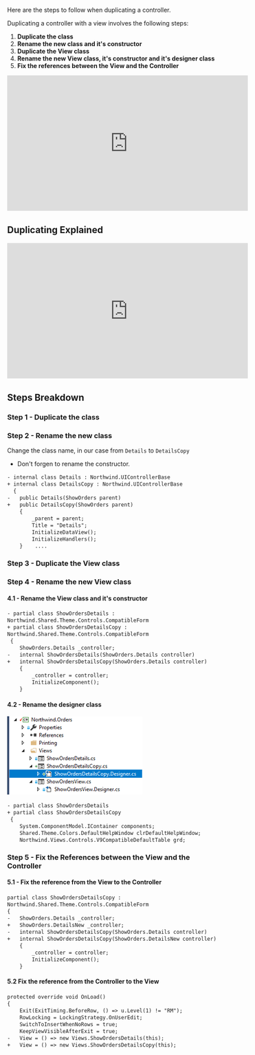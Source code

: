 ﻿Here are the steps to follow when duplicating a controller.

Duplicating a controller with a view involves the following steps:
1. **Duplicate the class**
2. **Rename the new class and it's constructor**
3. **Duplicate the View class**
4. **Rename the new View class, it's constructor and it's designer class**
5. **Fix the references between the View and the Controller**

<iframe width="560" height="315" src="https://www.youtube.com/embed/MGoDG02VRXE" frameborder="0" allow="autoplay; encrypted-media" allowfullscreen></iframe>

## Duplicating Explained

<iframe width="560" height="315" src="https://www.youtube.com/embed/VxR26WY5Css" frameborder="0" allow="autoplay; encrypted-media" allowfullscreen></iframe>

## Steps Breakdown

### Step 1 - Duplicate the class 

### Step 2 - Rename the new class

Change the class name, in our case from `Details` to `DetailsCopy`

* Don't forgen to rename the constructor.

```csdiff
- internal class Details : Northwind.UIControllerBase
+ internal class DetailsCopy : Northwind.UIControllerBase
  {
-   public Details(ShowOrders parent)
+   public DetailsCopy(ShowOrders parent)
    {
        _parent = parent;
        Title = "Details";
        InitializeDataView();
        InitializeHandlers();
    }    ....
```
### Step 3 - Duplicate the View class
### Step 4 - Rename the new View class 

#### 4.1 -  Rename the View class and it's constructor 
```csdiff
- partial class ShowOrdersDetails : Northwind.Shared.Theme.Controls.CompatibleForm 
+ partial class ShowOrdersDetailsCopy : Northwind.Shared.Theme.Controls.CompatibleForm 
 {
    ShowOrders.Details _controller;
-   internal ShowOrdersDetails(ShowOrders.Details controller)
+   internal ShowOrdersDetailsCopy(ShowOrders.Details controller)
    {
        _controller = controller;
        InitializeComponent();
    }

```
#### 4.2 - Rename the designer class


![2018 04 20 07H48 44](2018-04-20_07h48_44.png)
```csdiff
- partial class ShowOrdersDetails
+ partial class ShowOrdersDetailsCopy
 {
    System.ComponentModel.IContainer components;
    Shared.Theme.Colors.DefaultHelpWindow clrDefaultHelpWindow;
    Northwind.Views.Controls.V9CompatibleDefaultTable grd;
```

### Step 5 - Fix the References between the View and the Controller
#### 5.1 - Fix the reference from the View to the Controller 
```csdiff
partial class ShowOrdersDetailsCopy : Northwind.Shared.Theme.Controls.CompatibleForm 
{
-   ShowOrders.Details _controller;
+   ShowOrders.DetailsNew _controller;
-   internal ShowOrdersDetailsCopy(ShowOrders.Details controller)
+   internal ShowOrdersDetailsCopy(ShowOrders.DetailsNew controller)
    {
        _controller = controller;
        InitializeComponent();
    }
```

#### 5.2 Fix the reference from the Controller to the View 
```csdiff
protected override void OnLoad()
{
    Exit(ExitTiming.BeforeRow, () => u.Level(1) != "RM");
    RowLocking = LockingStrategy.OnUserEdit;
    SwitchToInsertWhenNoRows = true;
    KeepViewVisibleAfterExit = true;
-   View = () => new Views.ShowOrdersDetails(this);
+   View = () => new Views.ShowOrdersDetailsCopy(this);

```